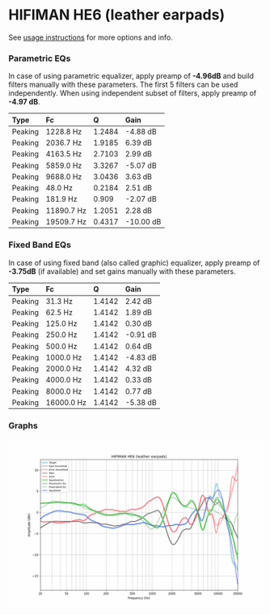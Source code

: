 # HIFIMAN HE6 (leather earpads)
See [usage instructions](https://github.com/jaakkopasanen/AutoEq#usage) for more options and info.

### Parametric EQs
In case of using parametric equalizer, apply preamp of **-4.96dB** and build filters manually
with these parameters. The first 5 filters can be used independently.
When using independent subset of filters, apply preamp of **-4.97 dB**.

| Type    | Fc         |      Q | Gain      |
|:--------|:-----------|:-------|:----------|
| Peaking | 1228.8 Hz  | 1.2484 | -4.88 dB  |
| Peaking | 2036.7 Hz  | 1.9185 | 6.39 dB   |
| Peaking | 4163.5 Hz  | 2.7103 | 2.99 dB   |
| Peaking | 5859.0 Hz  | 3.3267 | -5.07 dB  |
| Peaking | 9688.0 Hz  | 3.0436 | 3.63 dB   |
| Peaking | 48.0 Hz    | 0.2184 | 2.51 dB   |
| Peaking | 181.9 Hz   | 0.909  | -2.07 dB  |
| Peaking | 11890.7 Hz | 1.2051 | 2.28 dB   |
| Peaking | 19509.7 Hz | 0.4317 | -10.00 dB |

### Fixed Band EQs
In case of using fixed band (also called graphic) equalizer, apply preamp of **-3.75dB**
(if available) and set gains manually with these parameters.

| Type    | Fc         |      Q | Gain     |
|:--------|:-----------|:-------|:---------|
| Peaking | 31.3 Hz    | 1.4142 | 2.42 dB  |
| Peaking | 62.5 Hz    | 1.4142 | 1.89 dB  |
| Peaking | 125.0 Hz   | 1.4142 | 0.30 dB  |
| Peaking | 250.0 Hz   | 1.4142 | -0.91 dB |
| Peaking | 500.0 Hz   | 1.4142 | 0.64 dB  |
| Peaking | 1000.0 Hz  | 1.4142 | -4.83 dB |
| Peaking | 2000.0 Hz  | 1.4142 | 4.32 dB  |
| Peaking | 4000.0 Hz  | 1.4142 | 0.33 dB  |
| Peaking | 8000.0 Hz  | 1.4142 | 0.77 dB  |
| Peaking | 16000.0 Hz | 1.4142 | -5.38 dB |

### Graphs
![](./HIFIMAN%20HE6%20(leather%20earpads).png)